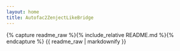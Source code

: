 ```yaml
---
layout: home
title: Autofac2ZenjectLikeBridge
---
```


<!-- This page reuses the repository README as the site homepage -->
{% capture readme_raw %}{% include_relative README.md %}{% endcapture %}
{{ readme_raw | markdownify }}
